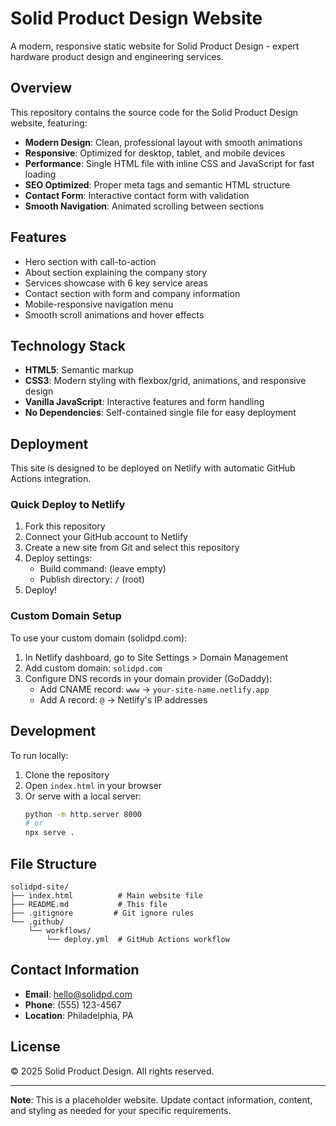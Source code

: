 # Solid Product Design Website

A modern, responsive static website for Solid Product Design - expert hardware product design and engineering services.

## Overview

This repository contains the source code for the Solid Product Design website, featuring:

- **Modern Design**: Clean, professional layout with smooth animations
- **Responsive**: Optimized for desktop, tablet, and mobile devices
- **Performance**: Single HTML file with inline CSS and JavaScript for fast loading
- **SEO Optimized**: Proper meta tags and semantic HTML structure
- **Contact Form**: Interactive contact form with validation
- **Smooth Navigation**: Animated scrolling between sections

## Features

- Hero section with call-to-action
- About section explaining the company story
- Services showcase with 6 key service areas
- Contact section with form and company information
- Mobile-responsive navigation menu
- Smooth scroll animations and hover effects

## Technology Stack

- **HTML5**: Semantic markup
- **CSS3**: Modern styling with flexbox/grid, animations, and responsive design
- **Vanilla JavaScript**: Interactive features and form handling
- **No Dependencies**: Self-contained single file for easy deployment

## Deployment

This site is designed to be deployed on Netlify with automatic GitHub Actions integration.

### Quick Deploy to Netlify

1. Fork this repository
2. Connect your GitHub account to Netlify
3. Create a new site from Git and select this repository
4. Deploy settings:
   - Build command: (leave empty)
   - Publish directory: `/` (root)
5. Deploy!

### Custom Domain Setup

To use your custom domain (solidpd.com):

1. In Netlify dashboard, go to Site Settings > Domain Management
2. Add custom domain: `solidpd.com`
3. Configure DNS records in your domain provider (GoDaddy):
   - Add CNAME record: `www` → `your-site-name.netlify.app`
   - Add A record: `@` → Netlify's IP addresses

## Development

To run locally:

1. Clone the repository
2. Open `index.html` in your browser
3. Or serve with a local server:
   ```bash
   python -m http.server 8000
   # or
   npx serve .
   ```

## File Structure

```
solidpd-site/
├── index.html          # Main website file
├── README.md           # This file
├── .gitignore         # Git ignore rules
└── .github/
    └── workflows/
        └── deploy.yml  # GitHub Actions workflow
```

## Contact Information

- **Email**: hello@solidpd.com
- **Phone**: (555) 123-4567
- **Location**: Philadelphia, PA

## License

© 2025 Solid Product Design. All rights reserved.

---

**Note**: This is a placeholder website. Update contact information, content, and styling as needed for your specific requirements.

